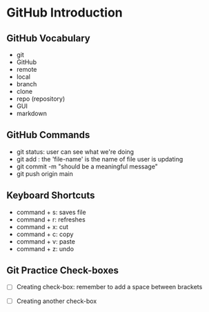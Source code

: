 # GitHub Introduction

## GitHub Vocabulary
- git
- GitHub
- remote
- local
- branch
- clone
- repo (repository)
- GUI
- markdown

## GitHub Commands
- git status: user can see what we're doing
- git add <file-name> : the 'file-name' is the name of file user is updating
- git commit -m "should be a meaningful message"
- git push origin main

## Keyboard Shortcuts
- command + s: saves file
- command + r: refreshes
- command + x: cut
- command + c: copy
- command + v: paste
- command + z: undo

## Git Practice Check-boxes
- [ ] Creating check-box: remember to add a space between brackets
- [ ] Creating another check-box

